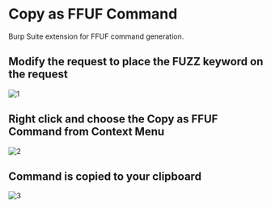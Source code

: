# Copy as FFUF Command

Burp Suite extension for FFUF command generation.

## Modify the request to place the FUZZ keyword on the request

![1](https://github.com/phlmox/burp_copy_as_ffuf_command/assets/62145317/797ea794-8704-4ec5-a755-787ef5a4de2a)

## Right click and choose the Copy as FFUF Command from Context Menu

![2](https://github.com/phlmox/burp_copy_as_ffuf_command/assets/62145317/64fd7e77-0ac9-4460-a6b1-6e0cd06d332c)

## Command is copied to your clipboard

![3](https://github.com/phlmox/burp_copy_as_ffuf_command/assets/62145317/b38f9693-f861-4cfb-a083-e0dcd5d55915)
